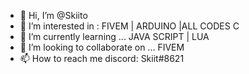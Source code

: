 - 👋 Hi, I’m @Skiito
- 👀 I’m interested in : FIVEM | ARDUINO |ALL CODES C
- 🌱 I’m currently learning ... JAVA SCRIPT | LUA
- 💞️ I’m looking to collaborate on ... FIVEM
- 📫 How to reach me discord: Skiit#8621

<!---
Skiito/Skiito is a ✨ special ✨ repository because its `README.md` (this file) appears on your GitHub profile.
You can click the Preview link to take a look at your changes.
--->
